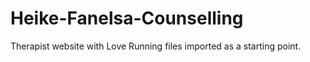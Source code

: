# Heike-Fanelsa-Counselling
Therapist website with Love Running files imported as a starting point.

